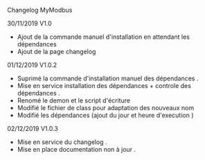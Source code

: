 
Changelog MyModbus 


30/11/2019  V1.0

- Ajout de la commande manuel d'installation en attendant les dépendances
- Ajout de la page changelog 

01/12/2019 V1.0.2

- Suprimé la commande d'installation manuel des dépendances .
- Mise en service installation des dépendances + controle des dépendances . 
- Renomé le demon et le script d'écriture 
- Modifié le fichier de class pour adaptation des nouveaux nom
- Modifié les dépendances (ajout du jour et heure d'execution ) 

02/12/2019 V1.0.3 

- Mise en service du changelog .
- Mise en place documentation non à jour . 
